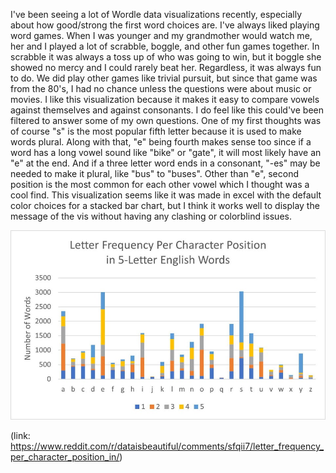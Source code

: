 I've been seeing a lot of Wordle data visualizations recently, especially about how good/strong the first word choices are. I've always liked playing word games. When I was younger and my grandmother would watch me, her and I played a lot of scrabble, boggle, and other fun games together. In scrabble it was always a toss up of who was going to win, but it boggle she showed no mercy and I could rarely beat her. Regardless, it was always fun to do. We did play other games like trivial pursuit, but since that game was from the 80's, I had no chance unless the questions were about music or movies. I like this visualization because it makes it easy to compare vowels against themselves and against consonants. I do feel like this could've been filtered to answer some of my own questions. One of my first thoughts was of course "s" is the most popular fifth letter because it is used to make words plural. Along with that, "e" being fourth makes sense too since if a word has a long vowel sound like "bike" or "gate", it will most likely have an "e" at the end. And if a three letter word ends in a consonant, "-es" may be needed to make it plural, like "bus" to "buses". Other than "e", second position is the most common for each other vowel which I thought was a cool find. This visualization seems like it was made in excel with the default color choices for a stacked bar chart, but I think it works well to display the message of the vis without having any clashing or colorblind issues.  


![letter frequency](img/letter-frequency.jpg)

(link: https://www.reddit.com/r/dataisbeautiful/comments/sfqii7/letter_frequency_per_character_position_in/)

